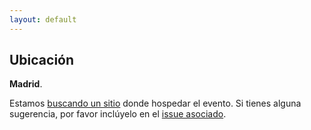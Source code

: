 ```yaml
---
layout: default
---
```


## Ubicación

**Madrid**.

Estamos [buscando un sitio](https://github.com/tid-x/tid-x/issues/2) donde hospedar el evento. Si tienes alguna sugerencia,
por favor inclúyelo en el [issue asociado](https://github.com/tid-x/tid-x/issues/2).

